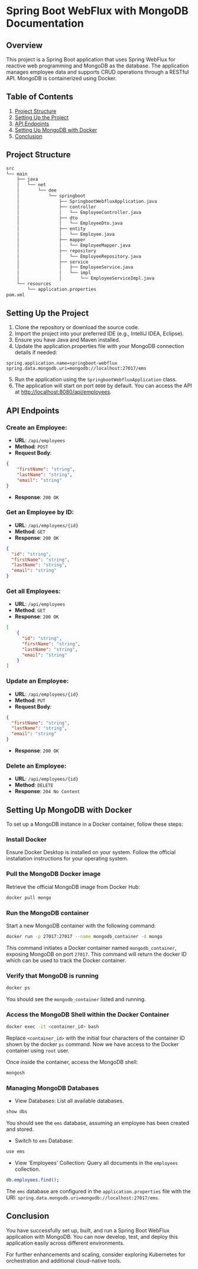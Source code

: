 # Spring Boot WebFlux with MongoDB Documentation

## Overview

This project is a Spring Boot application that uses Spring WebFlux for reactive web programming and MongoDB as the database. The application manages employee data and supports CRUD operations through a RESTful API. MongoDB is containerized using Docker.

## Table of Contents

1. [Project Structure](#project-structure)
2. [Setting Up the Project](#setting-up-the-project)
4. [API Endpoints](#api-endpoints)
5. [Setting Up MongoDB with Docker](#setting-up-mongodb-with-docker)
6. [Conclusion](#conclusion)

## Project Structure

```bash
src
└── main
    ├── java
    │   └── net
    │       └── dee
    │           └── springboot
    │               ├── SpringbootWebfluxApplication.java
    │               ├── controller
    │               │   └── EmployeeController.java
    │               ├── dto
    │               │   └── EmployeeDto.java
    │               ├── entity
    │               │   └── Employee.java
    │               ├── mapper
    │               │   └── EmployeeMapper.java
    │               ├── repository
    │               │   └── EmployeeRepository.java
    │               ├── service
    │               │   ├── EmployeeService.java
    │               │   └── impl
    │               │       └── EmployeeServiceImpl.java
    └── resources
        └── application.properties
pom.xml
```

## Setting Up the Project

1. Clone the repository or download the source code.
2. Import the project into your preferred IDE (e.g., IntelliJ IDEA, Eclipse).
3. Ensure you have Java and Maven installed.
4. Update the application.properties file with your MongoDB connection details if needed:
```properties
spring.application.name=springboot-webflux
spring.data.mongodb.uri=mongodb://localhost:27017/ems
```
5. Run the application using the `SpringbootWebfluxApplication` class.
6. The application will start on port `8080` by default. You can access the API at [http://localhost:8080/api/employees](http://localhost:8080/api/employees).

## API Endpoints

### Create an Employee:

- **URL**: `/api/employees`
- **Method**: `POST`
- **Request Body**:

```json
{
    "firstName": "string",
    "lastName": "string",
    "email": "string"
}
```
- **Response**: `200 OK`

### Get an Employee by ID:

- **URL**: `/api/employees/{id}`
- **Method**: `GET`
- **Response**: `200 OK`

```json
{
  "id": "string",
  "firstName": "string",
  "lastName": "string",
  "email": "string"
}
```

### Get all Employees:

- **URL**: `/api/employees`
- **Method**: `GET`
- **Response**: `200 OK`

```json
[
    {
      "id": "string",
      "firstName": "string",
      "lastName": "string",
      "email": "string"
    }
]
```

### Update an Employee:

- **URL**: `/api/employees/{id}`
- **Method**: `PUT`
- **Request Body**:

```json
{
  "firstName": "string",
  "lastName": "string",
  "email": "string"
}
```
- **Response**: `200 OK`

### Delete an Employee:

- **URL**: `/api/employees/{id}`
- **Method**: `DELETE`
- **Response**: `204 No Content`

## Setting Up MongoDB with Docker

To set up a MongoDB instance in a Docker container, follow these steps:

### Install Docker
Ensure Docker Desktop is installed on your system. Follow the official installation instructions for your operating system.

### Pull the MongoDB Docker image

Retrieve the official MongoDB image from Docker Hub:

```bash
docker pull mongo
```
### Run the MongoDB container

Start a new MongoDB container with the following command:

```bash
docker run -p 27017:27017 --name mongodb_container -d mongo
```

This command initiates a Docker container named `mongodb_container`, exposing MongoDB on port `27017`.
This command will return the docker ID which can be used to track the Docker container.

### Verify that MongoDB is running
``` bash
docker ps
```
You should see the `mongodb_container` listed and running.

### Access the MongoDB Shell within the Docker Container
```bash
docker exec -it <container_id> bash
```
Replace `<container_id>` with the initial four characters of the container ID shown by the docker `ps` command.
Now we have access to the Docker container using `root` user.

Once inside the container, access the MongoDB shell:
```bash
mongosh
```

### Managing MongoDB Databases
- View Databases: List all available databases.
```bash
show dbs
```
You should see the `ems` database, assuming an employee has been created and stored.

- Switch to `ems` Database:
```bash
use ems
```
- View 'Employees' Collection: Query all documents in the `employees` collection.
```bash
db.employees.find();
```

The `ems` database are configured in the `application.properties` file with the URI: `spring.data.mongodb.uri=mongodb://localhost:27017/ems`.

## Conclusion
You have successfully set up, built, and run a Spring Boot WebFlux application with MongoDB. You can now develop, test, and deploy this application easily across different environments.

For further enhancements and scaling, consider exploring Kubernetes for orchestration and additional cloud-native tools.
